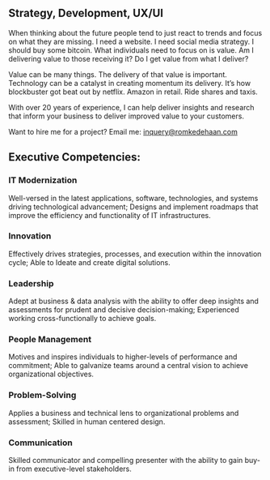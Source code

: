 ## Strategy, Development, UX/UI

When thinking about the future people tend to just react to trends and focus on what they are missing. I need a website. I need social media strategy. I should buy some bitcoin. What individuals need to focus on is value. Am I delivering value to those receiving it? Do I get value from what I deliver?

Value can be many things. The delivery of that value is important. Technology can be a catalyst in creating momentum its delivery. It’s how blockbuster got beat out by netflix. Amazon in retail. Ride shares and taxis. 

With over 20 years of experience, I can help deliver insights and research that inform your business to deliver improved value to your customers.

Want to hire me for a project? Email me: [inquery@romkedehaan.com](mailto:inquery@romkedehaan.com)



## Executive Competencies:

### IT Modernization
Well-versed in the latest applications, software, technologies, and systems driving technological advancement; Designs and implement roadmaps that improve the efficiency and functionality of IT infrastructures.

### Innovation
Effectively drives strategies, processes, and execution within the innovation cycle; Able to Ideate and create digital solutions.

### Leadership
Adept at business & data analysis with the ability to offer deep insights and assessments for prudent and decisive decision-making; Experienced working cross-functionally to achieve goals.

### People Management
Motives and inspires individuals to higher-levels of performance and commitment; Able to galvanize teams around a central vision to achieve organizational objectives.

### Problem-Solving
Applies a business and technical lens to organizational problems and assessment; Skilled in human centered design.

### Communication
Skilled communicator and compelling presenter with the ability to gain buy-in from executive-level stakeholders.